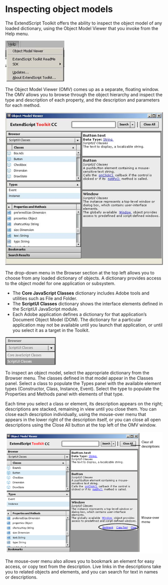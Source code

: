 # Inspecting object models

The ExtendScript Toolkit offers the ability to inspect the object model of any loaded dictionary, using the
Object Model Viewer that you invoke from the Help menu.

![Help Menu](extendscript-toolkit/_static/02_the-extendscript-toolkit_inspecting-object-models_help-menu.jpg)

The Object Model Viewer (OMV) comes up as a separate, floating window. The OMV allows you to browse
through the object hierarchy and inspect the type and description of each property, and the description
and parameters for each method.

![Object Model Viewer](extendscript-toolkit/_static/02_the-extendscript-toolkit_inspecting-object-models_omv.jpg)

The drop-down menu in the Browser section at the top left allows you to choose from any loaded
dictionary of objects. A dictionary provides access to the object model for one application or subsystem.

- The **Core JavaScript Classes** dictionary includes Adobe tools and utilities such as File and Folder.
- The **ScriptUI Classes** dictionary shows the interface elements defined in the ScriptUI JavaScript
  module.
- Each Adobe application defines a dictionary for that application’s Document Object Model (DOM). The
  dictionary for a particular application may not be available until you launch that application, or until
  you select it as a target in the Toolkit.

![Object Model Viewer Dictionary](extendscript-toolkit/_static/02_the-extendscript-toolkit_inspecting-object-models_omv-dictionary.jpg)

To inspect an object model, select the appropriate dictionary from the Browser menu. The classes defined
in that model appear in the Classes panel. Select a class to populate the Types panel with the available
element types (Constructor, Class, Instance, Event). Select the type to populate the Properties and
Methods panel with elements of that type.

Each time you select a class or element, its description appears on the right; descriptions are stacked,
remaining in view until you close them. You can close each description individually, using the mouse-over
menu that appears in the lower right of the description itself, or you can close all open descriptions using
the Close All button at the top left of the OMV window.

![Object Model Viewer](extendscript-toolkit/_static/02_the-extendscript-toolkit_inspecting-object-models_omv-details.png)

The mouse-over menu also allows you to bookmark an element for easy access, or copy text from the
description. Live links in the descriptions take you to related objects and elements, and you can search for
text in names or descriptions.
